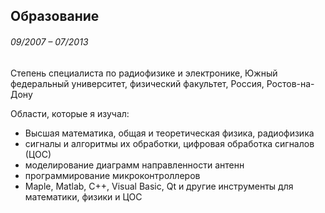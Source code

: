 ## Образование
###### <div class='dateRange'>09/2007 – 07/2013</div>

<div class="observer">

Степень специалиста по радиофизике и электронике, Южный федеральный университет, физический факультет, Россия, Ростов-на-Дону

</div>

<div class="observer animate_delay125">

Области, которые я изучал:

* Высшая математика, общая и теоретическая физика, радиофизика
* сигналы и алгоритмы их обработки, цифровая обработка сигналов (ЦОС)
* моделирование диаграмм направленности антенн
* программирование микроконтроллеров
* Maple, Matlab, C++, Visual Basic, Qt и другие инструменты для математики, физики и ЦОС

</div>